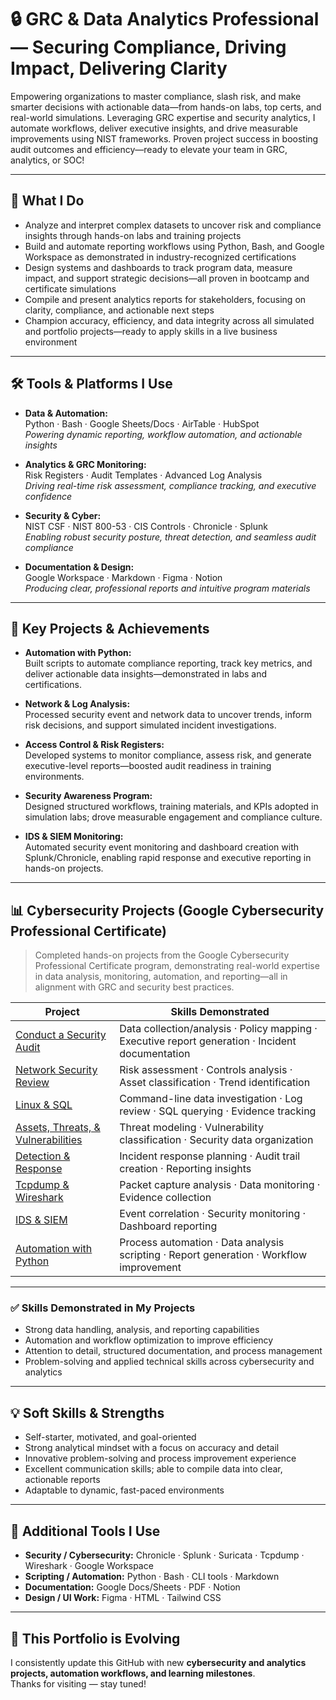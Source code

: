 # 🔒 **GRC & Data Analytics Professional — Securing Compliance, Driving Impact, Delivering Clarity**

Empowering organizations to master compliance, slash risk, and make smarter decisions with actionable data—from hands-on labs, top certs, and real-world simulations. Leveraging GRC expertise and security analytics, I automate workflows, deliver executive insights, and drive measurable improvements using NIST frameworks. Proven project success in boosting audit outcomes and efficiency—ready to elevate your team in GRC, analytics, or SOC!




---

## 🔐 **What I Do**

- Analyze and interpret complex datasets to uncover risk and compliance insights through hands-on labs and training projects
- Build and automate reporting workflows using Python, Bash, and Google Workspace as demonstrated in industry-recognized certifications
- Design systems and dashboards to track program data, measure impact, and support strategic decisions—all proven in bootcamp and certificate simulations
- Compile and present analytics reports for stakeholders, focusing on clarity, compliance, and actionable next steps
- Champion accuracy, efficiency, and data integrity across all simulated and portfolio projects—ready to apply skills in a live business environment
  

---

## 🛠️ **Tools & Platforms I Use**

- **Data & Automation:**  
  Python · Bash · Google Sheets/Docs · AirTable · HubSpot  
  *Powering dynamic reporting, workflow automation, and actionable insights*

- **Analytics & GRC Monitoring:**  
  Risk Registers · Audit Templates · Advanced Log Analysis  
  *Driving real-time risk assessment, compliance tracking, and executive confidence*

- **Security & Cyber:**  
  NIST CSF · NIST 800-53 · CIS Controls · Chronicle · Splunk  
  *Enabling robust security posture, threat detection, and seamless audit compliance*

- **Documentation & Design:**  
  Google Workspace · Markdown · Figma · Notion  
  *Producing clear, professional reports and intuitive program materials*


---

## 🚀 **Key Projects & Achievements**

- **Automation with Python:**  
  Built scripts to automate compliance reporting, track key metrics, and deliver actionable data insights—demonstrated in labs and certifications.

- **Network & Log Analysis:**  
  Processed security event and network data to uncover trends, inform risk decisions, and support simulated incident investigations.

- **Access Control & Risk Registers:**  
  Developed systems to monitor compliance, assess risk, and generate executive-level reports—boosted audit readiness in training environments.

- **Security Awareness Program:**  
  Designed structured workflows, training materials, and KPIs adopted in simulation labs; drove measurable engagement and compliance culture.

- **IDS & SIEM Monitoring:**  
  Automated security event monitoring and dashboard creation with Splunk/Chronicle, enabling rapid response and executive reporting in hands-on projects.

---

## 📊 **Cybersecurity Projects (Google Cybersecurity Professional Certificate)**

> Completed hands-on projects from the Google Cybersecurity Professional Certificate program, demonstrating real-world expertise in data analysis, monitoring, automation, and reporting—all in alignment with GRC and security best practices.

| Project | Skills Demonstrated |
|---------|--------------------|
| [Conduct a Security Audit](https://github.com/Andy-Hutch/Andy-Hutch/tree/main/1%20-%20Conduct%20an%20Audit) | Data collection/analysis · Policy mapping · Executive report generation · Incident documentation |
| [Network Security Review](https://github.com/Andy-Hutch/Andy-Hutch/tree/main/2%20-%20Network%20Security) | Risk assessment · Controls analysis · Asset classification · Trend identification |
| [Linux & SQL](https://github.com/Andy-Hutch/Andy-Hutch/tree/main/3%20-%20Linux%20%26%20SQL) | Command-line data investigation · Log review · SQL querying · Evidence tracking |
| [Assets, Threats, & Vulnerabilities](https://github.com/Andy-Hutch/Andy-Hutch/tree/main/4%20-%20Assets%20%26%20Threats%20%20%26%20Vulnerabilities) | Threat modeling · Vulnerability classification · Security data organization |
| [Detection & Response](https://github.com/Andy-Hutch/Andy-Hutch/tree/main/5%20-%20Detection%20%26%20response) | Incident response planning · Audit trail creation · Reporting insights |
| [Tcpdump & Wireshark](https://github.com/Andy-Hutch/Andy-Hutch/tree/main/6%20-%20Tcpdump%20%26%20Wireshark) | Packet capture analysis · Data monitoring · Evidence collection |
| [IDS & SIEM](https://github.com/Andy-Hutch/Andy-Hutch/tree/main/7%20-%20IDS%20%26%20SIEM) | Event correlation · Security monitoring · Dashboard reporting |
| [Automation with Python](https://github.com/Andy-Hutch/Andy-Hutch/tree/main/8%20-%20Automation%20with%20Python) | Process automation · Data analysis scripting · Report generation · Workflow improvement |


---

### ✅ Skills Demonstrated in My Projects

- Strong data handling, analysis, and reporting capabilities  
- Automation and workflow optimization to improve efficiency  
- Attention to detail, structured documentation, and process management  
- Problem-solving and applied technical skills across cybersecurity and analytics

---

## 💡 Soft Skills & Strengths

- Self-starter, motivated, and goal-oriented  
- Strong analytical mindset with a focus on accuracy and detail  
- Innovative problem-solving and process improvement experience  
- Excellent communication skills; able to compile data into clear, actionable reports  
- Adaptable to dynamic, fast-paced environments  

---

## 🔧 Additional Tools I Use

- **Security / Cybersecurity:** Chronicle · Splunk · Suricata · Tcpdump · Wireshark · Google Workspace  
- **Scripting / Automation:** Python · Bash · CLI tools · Markdown  
- **Documentation:** Google Docs/Sheets · PDF · Notion  
- **Design / UI Work:** Figma · HTML · Tailwind CSS  

---

## 🚧 This Portfolio is Evolving

I consistently update this GitHub with new **cybersecurity and analytics projects, automation workflows, and learning milestones**.  
Thanks for visiting — stay tuned!
